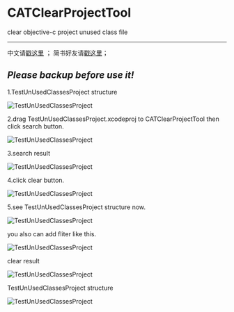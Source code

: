 # CATClearProjectTool
clear objective-c project unused class file

----------
中文请[戳这里](http://catchzeng.com/2016/01/23/iOS%E6%B8%85%E7%90%86%E5%B7%A5%E7%A8%8B%E4%B8%AD%E6%9C%AA%E4%BD%BF%E7%94%A8%E7%9A%84%E7%B1%BB%E6%96%87%E4%BB%B6%E5%B7%A5%E5%85%B7/) ； 简书好友请[戳这里](http://www.jianshu.com/p/1b188a91b23f)；

***Please backup before use it!***
----------------


1.TestUnUsedClassesProject structure

![TestUnUsedClassesProject](https://github.com/CatchZeng/CATClearProjectTool/blob/master/images/0.png)


2.drag TestUnUsedClassesProject.xcodeproj to CATClearProjectTool then click search button.

![TestUnUsedClassesProject](https://github.com/CatchZeng/CATClearProjectTool/blob/master/images/1.png)


3.search result

![TestUnUsedClassesProject](https://github.com/CatchZeng/CATClearProjectTool/blob/master/images/2.png)


4.click clear button.

![TestUnUsedClassesProject](https://github.com/CatchZeng/CATClearProjectTool/blob/master/images/3.png)


5.see TestUnUsedClassesProject structure now.

![TestUnUsedClassesProject](https://github.com/CatchZeng/CATClearProjectTool/blob/master/images/4.png)


you also can add fliter like this.

![TestUnUsedClassesProject](https://github.com/CatchZeng/CATClearProjectTool/blob/master/images/5.png)


clear result

![TestUnUsedClassesProject](https://github.com/CatchZeng/CATClearProjectTool/blob/master/images/6.png)


TestUnUsedClassesProject structure

![TestUnUsedClassesProject](https://github.com/CatchZeng/CATClearProjectTool/blob/master/images/7.png)
